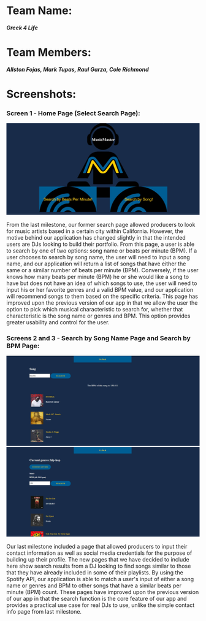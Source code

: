 # Team Name: 
___Greek 4 Life___

# Team Members: 
___Allston Fojas, Mark Tupas, Raul Garza, Cole Richmond___

# Screenshots:
### Screen 1 - Home Page (Select Search Page):
![Screenshot](/milestone3_pics/home.jpg)

From the last milestone, our former search page allowed producers to look for music artists based in a certain city within California. However, the motive behind our application has changed slightly in that the intended users are DJs looking to build their portfolio. From this page, a user is able to search by one of two options: song name or beats per minute (BPM). If a user chooses to search by song name, the user will need to input a song name, and our application will return a list of songs that have either the same or a similar number of beats per minute (BPM). Conversely, if the user knows how many beats per minute (BPM) he or she would like a song to have but does not have an idea of which songs to use, the user will need to input his or her favorite genres and a valid BPM value, and our application will recommend songs to them based on the specific criteria. This page has improved upon the previous version of our app in that we allow the user the option to pick which musical characteristic to search for, whether that characteristic is the song name or genres and BPM. This option provides greater usability and control for the user.

### Screens 2 and 3 - Search by Song Name Page and Search by BPM Page:
![Screenshot](/milestone3_pics/search_by_song.jpg)
![Screenshot](/milestone3_pics/search_by_bpm.jpg)

Our last milestone included a page that allowed producers to input their contact information as well as social media credentials for the purpose of building up their profile. The new pages that we have decided to include here show search results from a DJ looking to find songs similar to those that they have already included in some of their playlists. By using the Spotify API, our application is able to match a user's input of either a song name or genres and BPM to other songs that have a similar beats per minute (BPM) count. These pages have improved upon the previous version of our app in that the search function is the core feature of our app and provides a practical use case for real DJs to use, unlike the simple contact info page from last milestone.

